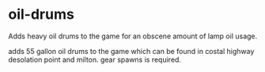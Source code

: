 # oil-drums
Adds heavy oil drums to the game for an obscene amount of lamp oil usage.


adds 55 gallon oil drums to the game which can be found in costal highway desolation point and milton.
gear spawns is required.
